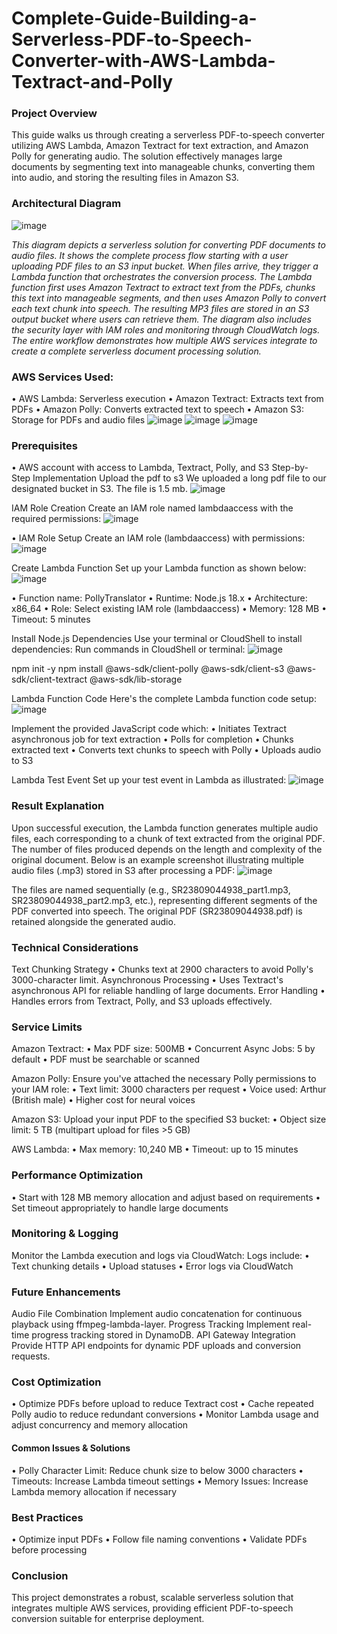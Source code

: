 # Complete-Guide-Building-a-Serverless-PDF-to-Speech-Converter-with-AWS-Lambda-Textract-and-Polly

### Project Overview
This guide walks us through creating a serverless PDF-to-speech converter utilizing AWS Lambda, Amazon Textract for text extraction, and Amazon Polly for generating audio. The solution effectively manages large documents by segmenting text into manageable chunks, converting them into audio, and storing the resulting files in Amazon S3.

### Architectural Diagram
 ![image](https://github.com/user-attachments/assets/50068163-df41-4df1-ba4f-039be4e85858)

*This diagram depicts a serverless solution for converting PDF documents to audio files. It shows the complete process flow starting with a user uploading PDF files to an S3 input bucket. When files arrive, they trigger a Lambda function that orchestrates the conversion process. The Lambda function first uses Amazon Textract to extract text from the PDFs, chunks this text into manageable segments, and then uses Amazon Polly to convert each text chunk into speech. The resulting MP3 files are stored in an S3 output bucket where users can retrieve them. The diagram also includes the security layer with IAM roles and monitoring through CloudWatch logs. The entire workflow demonstrates how multiple AWS services integrate to create a complete serverless document processing solution.*

### AWS Services Used:
•	AWS Lambda: Serverless execution
•	Amazon Textract: Extracts text from PDFs
•	Amazon Polly: Converts extracted text to speech
•	Amazon S3: Storage for PDFs and audio files
 ![image](https://github.com/user-attachments/assets/a152114d-12fe-49ae-b989-6fc0d8b8019b)
![image](https://github.com/user-attachments/assets/f4b13a0e-9af9-4013-90e8-a02e71eeccbe)
![image](https://github.com/user-attachments/assets/2b0288b0-5c8c-4c65-a043-66540d7b7ea6)

 

### Prerequisites
•	AWS account with access to Lambda, Textract, Polly, and S3
Step-by-Step Implementation
Upload the pdf to s3
We uploaded a long pdf file to our designated bucket in S3. The file is 1.5 mb. 
 ![image](https://github.com/user-attachments/assets/5fa519d1-2057-45be-a1cc-04a5fc19bc9d)


IAM Role Creation
Create an IAM role named lambdaaccess with the required permissions:
 ![image](https://github.com/user-attachments/assets/944eb013-773e-4df0-825c-5687f20d0fc1)

•	IAM Role Setup
Create an IAM role (lambdaaccess) with permissions:
 ![image](https://github.com/user-attachments/assets/4fe1e1e1-a8f7-4b5b-8ce2-2613fcfd67b7)

 
Create Lambda Function
Set up your Lambda function as shown below:
 ![image](https://github.com/user-attachments/assets/259a84fb-3918-410b-986d-42bca4af9a93)


•	Function name: PollyTranslator
•	Runtime: Node.js 18.x
•	Architecture: x86_64
•	Role: Select existing IAM role (lambdaaccess)
•	Memory: 128 MB
•	Timeout: 5 minutes

Install Node.js Dependencies
Use your terminal or CloudShell to install dependencies:
Run commands in CloudShell or terminal:
 ![image](https://github.com/user-attachments/assets/689345ec-0b1b-4921-84a8-3a21f0b51fc2)

npm init -y
npm install @aws-sdk/client-polly @aws-sdk/client-s3 @aws-sdk/client-textract @aws-sdk/lib-storage

Lambda Function Code
Here's the complete Lambda function code setup: 
 ![image](https://github.com/user-attachments/assets/bf6850b2-e82a-4dea-88ce-47f16f8a1bdc)

Implement the provided JavaScript code which:
•	Initiates Textract asynchronous job for text extraction
•	Polls for completion
•	Chunks extracted text
•	Converts text chunks to speech with Polly
•	Uploads audio to S3

Lambda Test Event
Set up your test event in Lambda as illustrated:
 ![image](https://github.com/user-attachments/assets/b391c74f-fa43-405c-8437-33ce737e4939)

### Result Explanation
Upon successful execution, the Lambda function generates multiple audio files, each corresponding to a chunk of text extracted from the original PDF. The number of files produced depends on the length and complexity of the original document. Below is an example screenshot illustrating multiple audio files (.mp3) stored in S3 after processing a PDF:
 ![image](https://github.com/user-attachments/assets/fc556729-d6e0-4428-9761-87a43679b47b)

The files are named sequentially (e.g., SR23809044938_part1.mp3, SR23809044938_part2.mp3, etc.), representing different segments of the PDF converted into speech. The original PDF (SR23809044938.pdf) is retained alongside the generated audio.

### Technical Considerations
Text Chunking Strategy
•	Chunks text at 2900 characters to avoid Polly's 3000-character limit.
Asynchronous Processing
•	Uses Textract's asynchronous API for reliable handling of large documents.
Error Handling
•	Handles errors from Textract, Polly, and S3 uploads effectively.

### Service Limits
Amazon Textract:
•	Max PDF size: 500MB
•	Concurrent Async Jobs: 5 by default
•	PDF must be searchable or scanned

Amazon Polly:
Ensure you've attached the necessary Polly permissions to your IAM role:
•	Text limit: 3000 characters per request
•	Voice used: Arthur (British male)
•	Higher cost for neural voices

Amazon S3:
Upload your input PDF to the specified S3 bucket:
•	Object size limit: 5 TB (multipart upload for files >5 GB)

AWS Lambda:
•	Max memory: 10,240 MB
•	Timeout: up to 15 minutes

### Performance Optimization
•	Start with 128 MB memory allocation and adjust based on requirements
•	Set timeout appropriately to handle large documents

### Monitoring & Logging
Monitor the Lambda execution and logs via CloudWatch:
Logs include:
•	Text chunking details
•	Upload statuses
•	Error logs via CloudWatch

### Future Enhancements
Audio File Combination
Implement audio concatenation for continuous playback using ffmpeg-lambda-layer.
Progress Tracking
Implement real-time progress tracking stored in DynamoDB.
API Gateway Integration
Provide HTTP API endpoints for dynamic PDF uploads and conversion requests.

### Cost Optimization
•	Optimize PDFs before upload to reduce Textract cost
•	Cache repeated Polly audio to reduce redundant conversions
•	Monitor Lambda usage and adjust concurrency and memory allocation

#### Common Issues & Solutions
•	Polly Character Limit: Reduce chunk size to below 3000 characters
•	Timeouts: Increase Lambda timeout settings
•	Memory Issues: Increase Lambda memory allocation if necessary

### Best Practices
•	Optimize input PDFs
•	Follow file naming conventions
•	Validate PDFs before processing

### Conclusion
This project demonstrates a robust, scalable serverless solution that integrates multiple AWS services, providing efficient PDF-to-speech conversion suitable for enterprise deployment.
